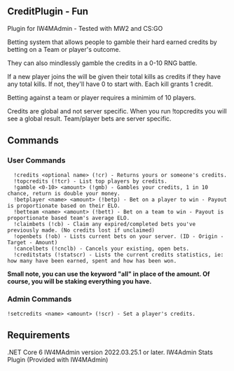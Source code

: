 ## CreditPlugin - Fun
Plugin for IW4MAdmin - Tested with MW2 and CS:GO

Betting system that allows people to gamble their hard earned credits by betting on a Team or player's outcome. 

They can also mindlessly gamble the credits in a 0-10 RNG battle.

If a new player joins the will be given their total kills as credits if they have any total kills. If not, they'll have 0 to start with. 
Each kill grants 1 credit.

Betting against a team or player requires a minimim of 10 players.

Credits are global and not server specific. When you run !topcredits you will see a global result. Team/player bets are server specific.

## Commands
### User Commands

```
  !credits <optional name> (!cr) - Returns yours or someone's credits.
  !topcredits (!tcr) - List top players by credits.
  !gamble <0-10> <amount> (!gmb) - Gambles your credits, 1 in 10 chance, return is double your money.
  !betplayer <name> <amount> (!betp) - Bet on a player to win - Payout is proportionate based on their ELO.
  !betteam <name> <amount> (!bett) - Bet on a team to win - Payout is proportionate based team's average ELO.
  !claimbets (!cb) - Claim any expired/completed bets you've previously made. (No credits lost if unclaimed)
  !openbets (!ob) - Lists current bets on your server. (ID - Origin - Target - Amount)
  !cancelbets (!cnclb) - Cancels your existing, open bets.
  !creditstats (!statscr) - Lists the current credits statistics, ie: how many have been earned, spent and how has been won.
```
  **Small note, you can use the keyword "all" in place of the amount. Of course, you will be staking everything you have.**
  
### Admin Commands
```
!setcredits <name> <amount> (!scr) - Set a player's credits.
```

## Requirements
.NET Core 6
IW4MAdmin version 2022.03.25.1 or later.
IW4Admin Stats Plugin (Provided with IW4MAdmin)
